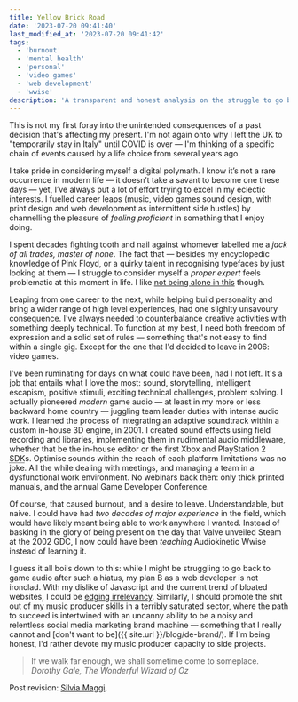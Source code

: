```yaml
---
title: Yellow Brick Road
date: '2023-07-20 09:41:40'
last_modified_at: '2023-07-20 09:41:42'
tags:
  - 'burnout'
  - 'mental health'
  - 'personal'
  - 'video games'
  - 'web development'
  - 'wwise'
description: 'A transparent and honest analysis on the struggle to go back to a job that I left.'
---
```

This is not my first foray into the unintended consequences of a past decision that's affecting my present. I'm not again onto why I left the UK to "temporarily stay in Italy" until COVID is over&nbsp;—&nbsp;I'm thinking of a specific chain of events caused by a life choice from several years ago.

I take pride in considering myself a digital polymath. I know it’s not a rare occurrence in modern life&nbsp;—&nbsp;it doesn’t take a savant to become one these days&nbsp;—&nbsp;yet, I’ve always put a lot of effort trying to excel in my eclectic interests. I fuelled career leaps (music, video games sound design, with print design and web development as intermittent side hustles) by channelling the pleasure of _feeling proficient_ in something that I enjoy doing.

I spent decades fighting tooth and nail against whomever labelled me a _jack of all trades, master of none_. The fact that&nbsp;—&nbsp;besides my encyclopedic knowledge of Pink Floyd, or a quirky talent in recognising typefaces by just looking at them&nbsp;—&nbsp;I struggle to consider myself a _proper expert_ feels problematic at this moment in life. I like [not being alone in this](https://kevquirk.com/the-expert-vs-the-impostor) though.

Leaping from one career to the next, while helping build personality and bring a wider range of high level experiences, had one slighlty unsavoury consequence. I've always needed to counterbalance creative activities with something deeply technical. To function at my best, I need both freedom of expression and a solid set of rules&nbsp;—&nbsp;something that's not easy to find within a single gig. Except for the one that I'd decided to leave in 2006: video games.

I've been ruminating for days on what could have been, had I not left. It's a job that entails what I love the most: sound, storytelling, intelligent escapism, positive stimuli, exciting technical challenges, problem solving. I actually pioneered _modern_ game audio&nbsp;—&nbsp;at least in my more or less backward home country&nbsp;—&nbsp;juggling team leader duties with intense audio work. I learned the process of integrating an adaptive soundtrack within a custom in-house 3D engine, in 2001. I created sound effects using field recording and libraries, implementing them in rudimental audio middleware, whether that be the in-house editor or the first Xbox and PlayStation 2 <abbr title="Software Development Kit">SDK</abbr>s. Optimise sounds within the reach of each platform limitations was no joke. All the while dealing with meetings, and managing a team in a dysfunctional work environment. No webinars back then: only thick printed manuals, and the annual Game Developer Conference.

Of course, that caused burnout, and a desire to leave. Understandable, but naive. I could have had _two decades of major experience_ in the field, which would have likely meant being able to work anywhere I wanted. Instead of basking in the glory of being present on the day that Valve unveiled Steam at the 2002 GDC, I now could have been _teaching_ Audiokinetic Wwise instead of learning it.

I guess it all boils down to this: while I might be struggling to go back to game audio after such a hiatus, my plan B as a web developer is not ironclad. With my dislike of Javascript and the current trend of bloated websites, I could be [edging irrelevancy](https://helloyes.dev/blog/2022/mourning-my-obsolete-skillset/). Similarly, I should promote the shit out of my music producer skills in a terribly saturated sector, where the path to succeed is intertwined with an uncanny ability to be a noisy and relentless social media marketing brand machine — something that I really cannot and [don't want to be]({{ site.url }}/blog/de-brand/). If I'm being honest, I'd rather devote my music producer capacity to side projects.

> If we walk far enough, we shall sometime come to someplace.
> <cite>Dorothy Gale, <em>The Wonderful Wizard of Oz</em></cite>

Post revision: [Silvia Maggi](https://silviamaggidesign.com).